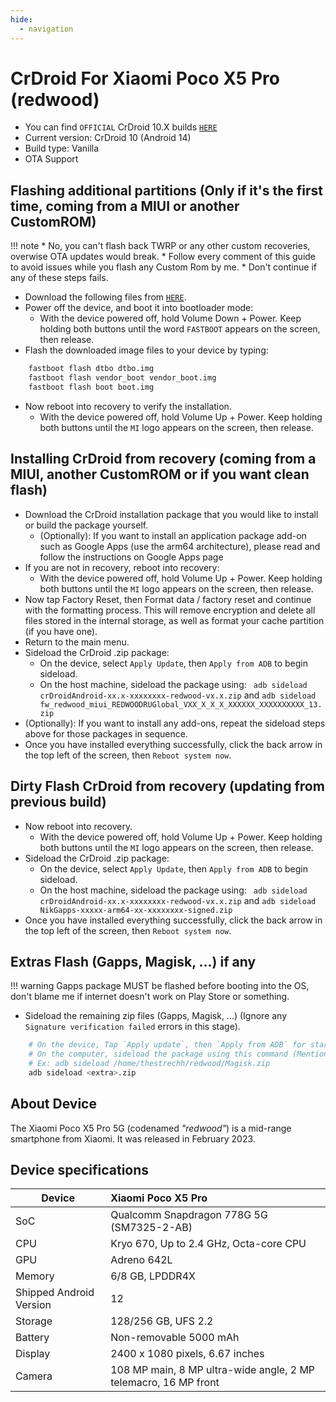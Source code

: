 ```yaml
---
hide:
  - navigation
---
```


# CrDroid For Xiaomi Poco X5 Pro (redwood)

- You can find `OFFICIAL` CrDroid 10.X builds [`HERE`](https://crdroid.net/redwood/10)
- Current version: CrDroid 10 (Android 14)
- Build type: Vanilla
- OTA Support

## Flashing additional partitions (Only if it's the first time, coming from a MIUI or another CustomROM)

!!! note
    * No, you can't flash back TWRP or any other custom recoveries, overwise OTA updates would break.
    * Follow every comment of this guide to avoid issues while you flash any Custom Rom by me.
    * Don't continue if any of these steps fails.

- Download the following files from [`HERE`](https://sourceforge.net/projects/crdroid/files/redwood/10.x/recovery/).
- Power off the device, and boot it into bootloader mode:
	- With the device powered off, hold Volume Down + Power. Keep holding both buttons until the word `FASTBOOT` appears on the screen, then release.
- Flash the downloaded image files to your device by typing:
``` bash
	fastboot flash dtbo dtbo.img
	fastboot flash vendor_boot vendor_boot.img
	fastboot flash boot boot.img
``` 
- Now reboot into recovery to verify the installation.
	- With the device powered off, hold Volume Up + Power. Keep holding both buttons until the `MI` logo appears on the screen, then release.

## Installing CrDroid from recovery (coming from a MIUI, another CustomROM or if you want clean flash)

- Download the CrDroid installation package that you would like to install or build the package yourself.
    - (Optionally): If you want to install an application package add-on such as Google Apps (use the arm64 architecture), please read and follow the instructions on Google Apps page
- If you are not in recovery, reboot into recovery:
    - With the device powered off, hold Volume Up + Power. Keep holding both buttons until the `MI` logo appears on the screen, then release.
- Now tap Factory Reset, then Format data / factory reset and continue with the formatting process. This will remove encryption and delete all files stored in the internal storage, as well as format your cache partition (if you have one).
- Return to the main menu.
- Sideload the CrDroid .zip package:
    - On the device, select `Apply Update`, then `Apply from ADB` to begin sideload.
    - On the host machine, sideload the package using: ``` adb sideload crDroidAndroid-xx.x-xxxxxxxx-redwood-vx.x.zip``` and ```adb sideload fw_redwood_miui_REDWOODRUGlobal_VXX_X_X_X_XXXXXX_XXXXXXXXXX_13.zip```
- (Optionally): If you want to install any add-ons, repeat the sideload steps above for those packages in sequence.
- Once you have installed everything successfully, click the back arrow in the top left of the screen, then `Reboot system now`.

## Dirty Flash CrDroid from recovery (updating from previous build)

- Now reboot into recovery.
	- With the device powered off, hold Volume Up + Power. Keep holding both buttons until the `MI` logo appears on the screen, then release.
- Sideload the CrDroid .zip package:
    - On the device, select `Apply Update`, then `Apply from ADB` to begin sideload.
    - On the host machine, sideload the package using: ``` adb sideload crDroidAndroid-xx.x-xxxxxxxx-redwood-vx.x.zip``` and ```adb sideload NikGapps-xxxxx-arm64-xx-xxxxxxxx-signed.zip```
- Once you have installed everything successfully, click the back arrow in the top left of the screen, then `Reboot system now`.

## Extras Flash (Gapps, Magisk, ...) if any
!!! warning
    Gapps package MUST be flashed before booting into the OS, don't blame me if internet doesn't work on Play Store or something.

* Sideload the remaining zip files (Gapps, Magisk, ...) (Ignore any `Signature verification failed` errors in this stage).

``` bash
    # On the device, Tap `Apply update`, then `Apply from ADB` for starting the sideload service
    # On the computer, sideload the package using this command (Mention the path of the extra zips before running the command):
    # Ex: adb sideload /home/thestrechh/redwood/Magisk.zip
    adb sideload <extra>.zip
```

## About Device

The Xiaomi Poco X5 Pro 5G (codenamed _"redwood"_) is a mid-range smartphone from Xiaomi.
It was released in February 2023.

## Device specifications

| Device                  | Xiaomi Poco X5 Pro                                                       |
| ----------------------- | :----------------------------------------------------------------------- |
| SoC                     | Qualcomm Snapdragon 778G 5G (SM7325-2-AB)                                |
| CPU                     | Kryo 670, Up to 2.4 GHz, Octa-core CPU                                   |
| GPU                     | Adreno 642L                                                              |
| Memory                  | 6/8 GB, LPDDR4X                                                          |
| Shipped Android Version | 12                                                                       |
| Storage                 | 128/256 GB, UFS 2.2                                                      |
| Battery                 | Non-removable 5000 mAh                                                   |
| Display                 | 2400 x 1080 pixels, 6.67 inches                                          |
| Camera                  | 108 MP main, 8 MP ultra-wide angle, 2 MP telemacro, 16 MP front          |
